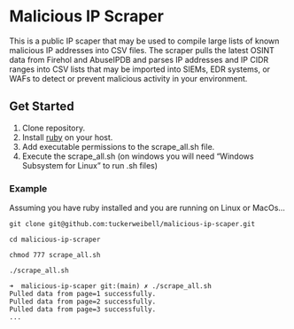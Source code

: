 # Malicious IP Scraper
This is a public IP scaper that may be used to compile large lists of known malicious IP addresses into CSV files. The scraper pulls the latest OSINT data from Firehol and AbuseIPDB and parses IP addresses and IP CIDR ranges into CSV lists that may be imported into SIEMs, EDR systems, or WAFs to detect or prevent malicious activity in your environment.

## Get Started

1. Clone repository.
2. Install [ruby](https://www.ruby-lang.org/en/documentation/installation/) on your host.
3. Add executable permissions to the scrape_all.sh file.
4. Execute the scrape_all.sh (on windows you will need “Windows Subsystem for Linux” to run .sh files)


### Example

Assuming you have ruby installed and you are running on Linux or MacOs...

```
git clone git@github.com:tuckerweibell/malicious-ip-scaper.git
```

```
cd malicious-ip-scraper
```

```
chmod 777 scrape_all.sh
```

```
./scrape_all.sh
```

```
➜  malicious-ip-scaper git:(main) ✗ ./scrape_all.sh 
Pulled data from page=1 successfully.
Pulled data from page=2 successfully.
Pulled data from page=3 successfully.
...
```
